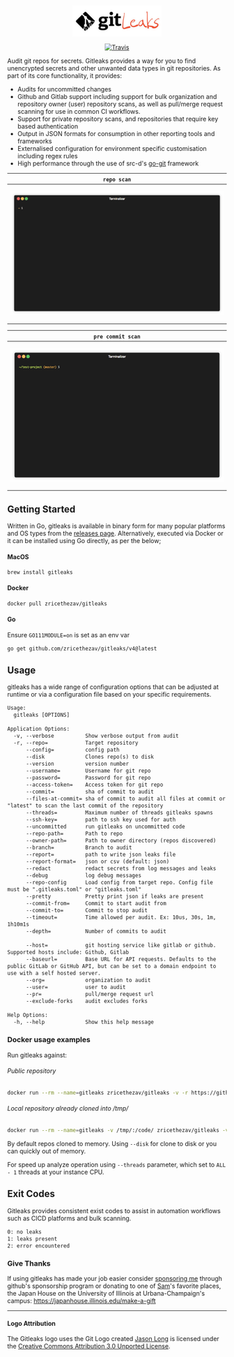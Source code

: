 <p align="center">
  <img alt="gitleaks" src="https://raw.githubusercontent.com/zricethezav/gifs/master/gitleakslogo.png" height="70" />
  <p align="center">
      <a href="https://travis-ci.org/zricethezav/gitleaks"><img alt="Travis" src="https://img.shields.io/travis/zricethezav/gitleaks/master.svg?style=flat-square"></a>
  </p>
</p>

Audit git repos for secrets. Gitleaks provides a way for you to find unencrypted secrets and other unwanted data types in git repositories. As part of its core functionality, it provides:

* Audits for uncommitted changes
* Github and Gitlab support including support for bulk organization and repository owner (user) repository scans, as well as pull/merge request scanning for use in common CI workflows.
* Support for private repository scans, and repositories that require key based authentication
* Output in JSON formats for consumption in other reporting tools and frameworks
* Externalised configuration for environment specific customisation including regex rules
* High performance through the use of src-d's [go-git](https://github.com/src-d/go-git) framework



|  `repo scan` |
|---|
| <p align="left"><img src="https://raw.githubusercontent.com/zricethezav/gifs/master/repo-scan.gif"></p>  | <p align="left"><img src="https://raw.githubusercontent.com/zricethezav/gifs/master/repo-scan.gif"></p> |

| `pre commit scan` |
|---|
|  <p align="left"><img src="https://raw.githubusercontent.com/zricethezav/gifs/master/pre-commit-1.gif"></p> |

## Getting Started

Written in Go, gitleaks is available in binary form for many popular platforms and OS types from the [releases page](https://github.com/zricethezav/gitleaks/releases). Alternatively, executed via Docker or it can be installed using Go directly, as per the below;

#### MacOS

```
brew install gitleaks
```

#### Docker

```bash
docker pull zricethezav/gitleaks
```

#### Go
Ensure `GO111MODULE=on` is set as an env var
```bash
go get github.com/zricethezav/gitleaks/v4@latest
```

## Usage

gitleaks has a wide range of configuration options that can be adjusted at runtime or via a configuration file based on your specific requirements.

```
Usage:
  gitleaks [OPTIONS]

Application Options:
  -v, --verbose          Show verbose output from audit
  -r, --repo=            Target repository
      --config=          config path
      --disk             Clones repo(s) to disk
      --version          version number
      --username=        Username for git repo
      --password=        Password for git repo
      --access-token=    Access token for git repo
      --commit=          sha of commit to audit
      --files-at-commit= sha of commit to audit all files at commit or "latest" to scan the last commit of the repository
      --threads=         Maximum number of threads gitleaks spawns
      --ssh-key=         path to ssh key used for auth
      --uncommitted      run gitleaks on uncommitted code
      --repo-path=       Path to repo
      --owner-path=      Path to owner directory (repos discovered)
      --branch=          Branch to audit
      --report=          path to write json leaks file
      --report-format=   json or csv (default: json)
      --redact           redact secrets from log messages and leaks
      --debug            log debug messages
      --repo-config      Load config from target repo. Config file must be ".gitleaks.toml" or "gitleaks.toml"
      --pretty           Pretty print json if leaks are present
      --commit-from=     Commit to start audit from
      --commit-to=       Commit to stop audit
      --timeout=         Time allowed per audit. Ex: 10us, 30s, 1m, 1h10m1s
      --depth=           Number of commits to audit

      --host=            git hosting service like gitlab or github. Supported hosts include: Github, Gitlab
      --baseurl=         Base URL for API requests. Defaults to the public GitLab or GitHub API, but can be set to a domain endpoint to use with a self hosted server.
      --org=             organization to audit
      --user=            user to audit
      --pr=              pull/merge request url
      --exclude-forks    audit excludes forks

Help Options:
  -h, --help             Show this help message
```

### Docker usage examples

Run gitleaks against:

###### Public repository

```bash
docker run --rm --name=gitleaks zricethezav/gitleaks -v -r https://github.com/zricethezav/gitleaks.git
```

###### Local repository already cloned into /tmp/

```bash
docker run --rm --name=gitleaks -v /tmp/:/code/ zricethezav/gitleaks -v --repo-path=/code/gitleaks
```

By default repos cloned to memory. Using `--disk` for clone to disk or you can quickly out of memory.

For speed up analyze operation using `--threads` parameter, which set to `ALL - 1` threads at your instance CPU.


## Exit Codes

Gitleaks provides consistent exist codes to assist in automation workflows such as CICD platforms and bulk scanning.


```
0: no leaks
1: leaks present
2: error encountered
```

### Give Thanks

If using gitleaks has made your job easier consider [sponsoring me](https://github.com/sponsors/zricethezav) through github's sponsorship program or donating to one of [Sam](https://www.flickr.com/photos/146541520@N08/albums/72157710121716312)'s favorite places, the Japan House on the University of Illinois at Urbana-Champaign's campus: https://japanhouse.illinois.edu/make-a-gift

----
#### Logo Attribution
The Gitleaks logo uses the Git Logo created <a href="https://twitter.com/jasonlong">Jason Long</a> is licensed under the <a href="https://creativecommons.org/licenses/by/3.0/">Creative Commons Attribution 3.0 Unported License</a>.

